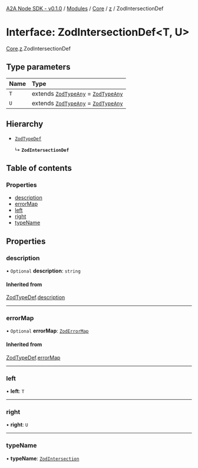 [A2A Node SDK - v0.1.0](../README.md) / [Modules](../modules.md) / [Core](../modules/Core.md) / [z](../modules/Core.z.md) / ZodIntersectionDef

# Interface: ZodIntersectionDef\<T, U\>

[Core](../modules/Core.md).[z](../modules/Core.z.md).ZodIntersectionDef

## Type parameters

| Name | Type |
| :------ | :------ |
| `T` | extends [`ZodTypeAny`](../modules/Core.z.md#zodtypeany) = [`ZodTypeAny`](../modules/Core.z.md#zodtypeany) |
| `U` | extends [`ZodTypeAny`](../modules/Core.z.md#zodtypeany) = [`ZodTypeAny`](../modules/Core.z.md#zodtypeany) |

## Hierarchy

- [`ZodTypeDef`](Core.z.ZodTypeDef.md)

  ↳ **`ZodIntersectionDef`**

## Table of contents

### Properties

- [description](Core.z.ZodIntersectionDef.md#description)
- [errorMap](Core.z.ZodIntersectionDef.md#errormap)
- [left](Core.z.ZodIntersectionDef.md#left)
- [right](Core.z.ZodIntersectionDef.md#right)
- [typeName](Core.z.ZodIntersectionDef.md#typename)

## Properties

### description

• `Optional` **description**: `string`

#### Inherited from

[ZodTypeDef](Core.z.ZodTypeDef.md).[description](Core.z.ZodTypeDef.md#description)

___

### errorMap

• `Optional` **errorMap**: [`ZodErrorMap`](../modules/Core.z.md#zoderrormap)

#### Inherited from

[ZodTypeDef](Core.z.ZodTypeDef.md).[errorMap](Core.z.ZodTypeDef.md#errormap)

___

### left

• **left**: `T`

___

### right

• **right**: `U`

___

### typeName

• **typeName**: [`ZodIntersection`](../enums/Core.z.ZodFirstPartyTypeKind.md#zodintersection)
